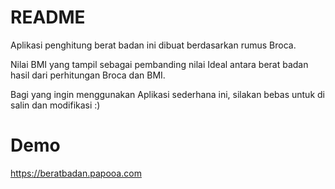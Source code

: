 # README

Aplikasi penghitung berat badan ini dibuat berdasarkan rumus Broca.

Nilai BMI yang tampil sebagai pembanding nilai Ideal antara berat badan hasil dari perhitungan Broca dan BMI.


Bagi yang ingin menggunakan Aplikasi sederhana ini, silakan bebas untuk di salin dan modifikasi :)

# Demo
https://beratbadan.papooa.com
